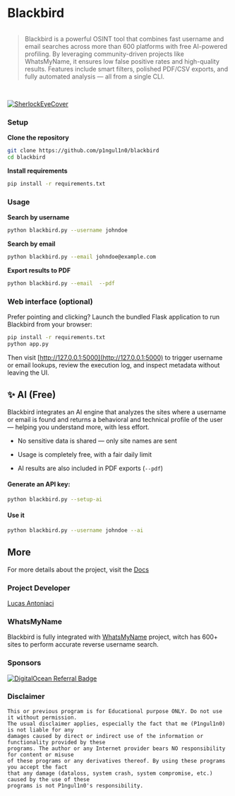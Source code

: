 # Blackbird

<figure><img src="./docs/.gitbook/assets/ai-demo.png" alt=""><figcaption></figcaption></figure>

> Blackbird is a powerful OSINT tool that combines fast username and email searches across more than 600 platforms with free AI-powered profiling. By leveraging community-driven projects like WhatsMyName, it ensures low false positive rates and high-quality results. Features include smart filters, polished PDF/CSV exports, and fully automated analysis — all from a single CLI.
<br>

[![SherlockEyeCover](./docs/.gitbook/assets/sherlockeye_cover.jpg)](https://cutt.ly/frtVNzQQ)

### Setup

**Clone the repository**

```bash
git clone https://github.com/p1ngul1n0/blackbird
cd blackbird
```

**Install requirements**

```bash
pip install -r requirements.txt
```

### Usage

**Search by username**

```bash
python blackbird.py --username johndoe
```

**Search by email**

```bash
python blackbird.py --email johndoe@example.com
```

**Export results to PDF**

```bash
python blackbird.py --email  --pdf
```

### Web interface (optional)

Prefer pointing and clicking? Launch the bundled Flask application to run
Blackbird from your browser:

```bash
pip install -r requirements.txt
python app.py
```

Then visit [http://127.0.0.1:5000](http://127.0.0.1:5000) to trigger username or
email lookups, review the execution log, and inspect metadata without leaving
the UI.

##  ✨ AI (Free)
Blackbird integrates an AI engine that analyzes the sites where a username or email is found and returns a behavioral and technical profile of the user — helping you understand more, with less effort.

- No sensitive data is shared — only site names are sent

- Usage is completely free, with a fair daily limit

- AI results are also included in PDF exports (```--pdf```)
#### Generate an API key:
```bash
python blackbird.py --setup-ai
```
#### Use it
```bash
python blackbird.py --username johndoe --ai
```

## More
For more details about the project, visit the <a href="https://p1ngul1n0.gitbook.io/blackbird/">Docs</a>

### Project Developer

[Lucas Antoniaci](https://www.linkedin.com/in/lucas-antoniaci/)

### WhatsMyName

Blackbird is fully integrated with [WhatsMyName](https://github.com/WebBreacher/WhatsMyName) project, witch has 600+ sites to perform accurate reverse username search.

### Sponsors

[![DigitalOcean Referral Badge](https://web-platforms.sfo2.cdn.digitaloceanspaces.com/WWW/Badge%203.svg)](https://www.digitalocean.com/?refcode=eae02be1dd10&utm_campaign=Referral_Invite&utm_medium=Referral_Program&utm_source=badge)

### Disclaimer

```
This or previous program is for Educational purpose ONLY. Do not use it without permission. 
The usual disclaimer applies, especially the fact that me (P1ngul1n0) is not liable for any 
damages caused by direct or indirect use of the information or functionality provided by these 
programs. The author or any Internet provider bears NO responsibility for content or misuse 
of these programs or any derivatives thereof. By using these programs you accept the fact 
that any damage (dataloss, system crash, system compromise, etc.) caused by the use of these 
programs is not P1ngul1n0's responsibility.
```
